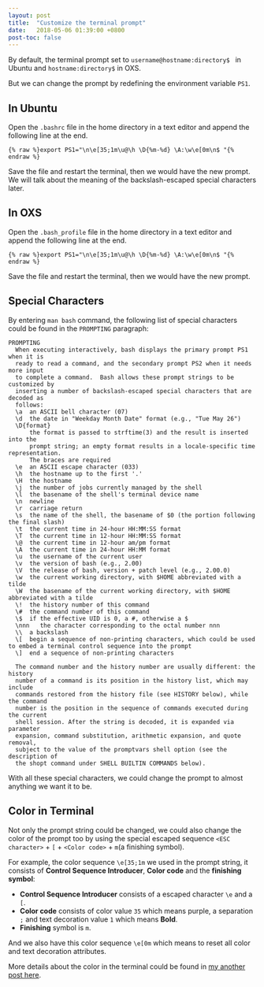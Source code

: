 ```yaml
---
layout: post
title:  "Customize the terminal prompt"
date:   2018-05-06 01:39:00 +0800
post-toc: false
---
```


By default, the terminal prompt set to ```username@hostname:directory$ ``` in
Ubuntu and ```hostname:directory$``` in OXS.

But we can change the prompt by redefining the environment variable ```PS1```.

## In Ubuntu
Open the ```.bashrc``` file in the home directory in a text editor and append
the following line at the end.
```
{% raw %}export PS1="\n\e[35;1m\u@\h \D{%m-%d} \A:\w\e[0m\n$ "{% endraw %}
```
Save the file and restart the terminal, then we would have the new prompt. We
will talk about the meaning of the backslash-escaped special characters later.

## In OXS
Open the ```.bash_profile``` file in the home directory in a text editor and
append the following line at the end.
```
{% raw %}export PS1="\n\e[35;1m\u@\h \D{%m-%d} \A:\w\e[0m\n$ "{% endraw %}
```
Save the file and restart the terminal, then we would have the new prompt.

## Special Characters
By entering ```man bash``` command, the following list of special characters
could be found in the ```PROMPTING``` paragraph:
```
PROMPTING
  When executing interactively, bash displays the primary prompt PS1 when it is
  ready to read a command, and the secondary prompt PS2 when it needs more input
  to complete a command.  Bash allows these prompt strings to be customized by
  inserting a number of backslash-escaped special characters that are decoded as
  follows:
  \a  an ASCII bell character (07)
  \d  the date in "Weekday Month Date" format (e.g., "Tue May 26")
  \D{format}
      the format is passed to strftime(3) and the result is inserted into the
      prompt string; an empty format results in a locale-specific time representation.
      The braces are required
  \e  an ASCII escape character (033)
  \h  the hostname up to the first '.'
  \H  the hostname
  \j  the number of jobs currently managed by the shell
  \l  the basename of the shell's terminal device name
  \n  newline
  \r  carriage return
  \s  the name of the shell, the basename of $0 (the portion following the final slash)
  \t  the current time in 24-hour HH:MM:SS format
  \T  the current time in 12-hour HH:MM:SS format
  \@  the current time in 12-hour am/pm format
  \A  the current time in 24-hour HH:MM format
  \u  the username of the current user
  \v  the version of bash (e.g., 2.00)
  \V  the release of bash, version + patch level (e.g., 2.00.0)
  \w  the current working directory, with $HOME abbreviated with a tilde
  \W  the basename of the current working directory, with $HOME abbreviated with a tilde
  \!  the history number of this command
  \#  the command number of this command
  \$  if the effective UID is 0, a #, otherwise a $
  \nnn   the character corresponding to the octal number nnn
  \\  a backslash
  \[  begin a sequence of non-printing characters, which could be used to embed a terminal control sequence into the prompt
  \]  end a sequence of non-printing characters

  The command number and the history number are usually different: the history
  number of a command is its position in the history list, which may include
  commands restored from the history file (see HISTORY below), while the command
  number is the position in the sequence of commands executed during the current
  shell session. After the string is decoded, it is expanded via parameter
  expansion, command substitution, arithmetic expansion, and quote removal,
  subject to the value of the promptvars shell option (see the description of
  the shopt command under SHELL BUILTIN COMMANDS below).
```
With all these special characters, we could change the prompt to almost anything
we want it to be.

## Color in Terminal
Not only the prompt string could be changed,
we could also change the color of the prompt too by using the special escaped
sequence ```<ESC character>``` + ```[``` + ```<Color code>``` + ```m```(a finishing symbol).

For example, the color sequence ```\e[35;1m``` we used in the prompt string,
it consists of **Control Sequence Introducer**, **Color code** and the **finishing
symbol**:
* **Control Sequence Introducer** consists of a escaped character ```\e``` and a ```[```.
* **Color code** consists of color value ```35``` which means purple, a separation ```;```
and text decoration value ```1``` which means **Bold**.
* **Finishing** symbol is ```m```.

And we also have this color sequence ```\e[0m``` which means to reset all color
and text decoration attributes.

More details about the color in the terminal could be found in
[my another post here](/2018/05/07/color-in-the-terminal.html).
